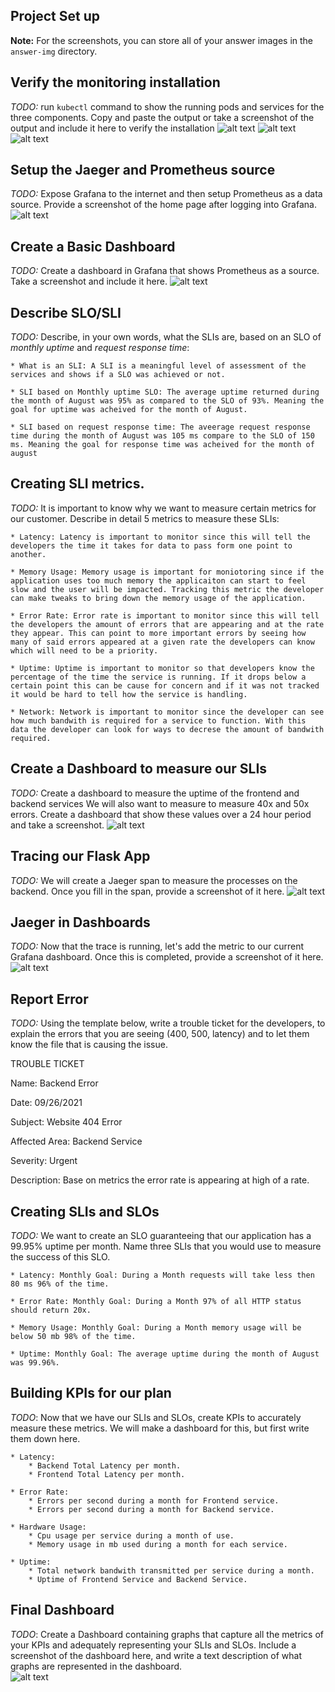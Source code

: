 ## Project Set up
**Note:** For the screenshots, you can store all of your answer images in the `answer-img` directory.

## Verify the monitoring installation

*TODO:* run `kubectl` command to show the running pods and services for the three components. Copy and paste the output or take a screenshot of the output and include it here to verify the installation
    ![alt text](https://github.com/gpcmax/CNAND_nd064_C4_Observability_Starter_Files/blob/master/Project_Starter_Files-Building_a_Metrics_Dashboard/answer-img/Monitoring_pods_and_services.PNG?raw=true)
    ![alt text](https://github.com/gpcmax/CNAND_nd064_C4_Observability_Starter_Files/blob/master/Project_Starter_Files-Building_a_Metrics_Dashboard/answer-img/Observability_pods_and_services.PNG?raw=true)
    ![alt text](https://github.com/gpcmax/CNAND_nd064_C4_Observability_Starter_Files/blob/master/Project_Starter_Files-Building_a_Metrics_Dashboard/answer-img/Default_pods_and_services.PNG?raw=true)

## Setup the Jaeger and Prometheus source
*TODO:* Expose Grafana to the internet and then setup Prometheus as a data source. Provide a screenshot of the home page after logging into Grafana.
    ![alt text](https://github.com/gpcmax/CNAND_nd064_C4_Observability_Starter_Files/blob/master/Project_Starter_Files-Building_a_Metrics_Dashboard/answer-img/grafana_mainpage.PNG?raw=true)

## Create a Basic Dashboard
*TODO:* Create a dashboard in Grafana that shows Prometheus as a source. Take a screenshot and include it here.
    ![alt text](https://github.com/gpcmax/CNAND_nd064_C4_Observability_Starter_Files/blob/master/Project_Starter_Files-Building_a_Metrics_Dashboard/answer-img/PrometheusDashboard.PNG?raw=true)

## Describe SLO/SLI
*TODO:* Describe, in your own words, what the SLIs are, based on an SLO of *monthly uptime* and *request response time*:

    * What is an SLI: A SLI is a meaningful level of assessment of the services and shows if a SLO was achieved or not. 

    * SLI based on Monthly uptime SLO: The average uptime returned during the month of August was 95% as compared to the SLO of 93%. Meaning the goal for uptime was acheived for the month of August.

    * SLI based on request response time: The aveerage request response time during the month of August was 105 ms compare to the SLO of 150 ms. Meaning the goal for response time was acheived for the month of august

## Creating SLI metrics.
*TODO:* It is important to know why we want to measure certain metrics for our customer. Describe in detail 5 metrics to measure these SLIs:

    * Latency: Latency is important to monitor since this will tell the developers the time it takes for data to pass form one point to another.

    * Memory Usage: Memory usage is important for moniotoring since if the application uses too much memory the applicaiton can start to feel slow and the user will be impacted. Tracking this metric the developer can make tweaks to bring down the memory usage of the application.

    * Error Rate: Error rate is important to monitor since this will tell the developers the amount of errors that are appearing and at the rate they appear. This can point to more important errors by seeing how many of said errors appeared at a given rate the developers can know which will need to be a priority.

    * Uptime: Uptime is important to monitor so that developers know the percentage of the time the service is running. If it drops below a certain point this can be cause for concern and if it was not tracked it would be hard to tell how the service is handling.

    * Network: Network is important to monitor since the developer can see how much bandwith is required for a service to function. With this data the developer can look for ways to decrese the amount of bandwith required.

## Create a Dashboard to measure our SLIs
*TODO:* Create a dashboard to measure the uptime of the frontend and backend services We will also want to measure to measure 40x and 50x errors. Create a dashboard that show these values over a 24 hour period and take a screenshot.
    ![alt text](https://github.com/gpcmax/CNAND_nd064_C4_Observability_Starter_Files/blob/master/Project_Starter_Files-Building_a_Metrics_Dashboard/answer-img/MainDashboard.PNG?raw=true)

## Tracing our Flask App
*TODO:*  We will create a Jaeger span to measure the processes on the backend. Once you fill in the span, provide a screenshot of it here.
    ![alt text](https://github.com/gpcmax/CNAND_nd064_C4_Observability_Starter_Files/blob/master/Project_Starter_Files-Building_a_Metrics_Dashboard/answer-img/jaegerDashboard.PNG?raw=true)

## Jaeger in Dashboards
*TODO:* Now that the trace is running, let's add the metric to our current Grafana dashboard. Once this is completed, provide a screenshot of it here.
    ![alt text](https://github.com/gpcmax/CNAND_nd064_C4_Observability_Starter_Files/blob/master/Project_Starter_Files-Building_a_Metrics_Dashboard/answer-img/jaegerData.PNG?raw=true)
    
## Report Error
*TODO:* Using the template below, write a trouble ticket for the developers, to explain the errors that you are seeing (400, 500, latency) and to let them know the file that is causing the issue.

TROUBLE TICKET

Name: Backend Error

Date: 09/26/2021

Subject: Website 404 Error

Affected Area: Backend Service

Severity: Urgent

Description: Base on metrics the error rate is appearing at high of a rate.


## Creating SLIs and SLOs
*TODO:* We want to create an SLO guaranteeing that our application has a 99.95% uptime per month. Name three SLIs that you would use to measure the success of this SLO.

    * Latency: Monthly Goal: During a Month requests will take less then 80 ms 96% of the time.

    * Error Rate: Monthly Goal: During a Month 97% of all HTTP status should return 20x.

    * Memory Usage: Monthly Goal: During a Month memory usage will be below 50 mb 98% of the time.

    * Uptime: Monthly Goal: The average uptime during the month of August was 99.96%.

## Building KPIs for our plan
*TODO*: Now that we have our SLIs and SLOs, create KPIs to accurately measure these metrics. We will make a dashboard for this, but first write them down here.

    * Latency:
        * Backend Total Latency per month.
        * Frontend Total Latency per month.

    * Error Rate:
        * Errors per second during a month for Frontend service.
        * Errors per second during a month for Backend service. 

    * Hardware Usage:
        * Cpu usage per service during a month of use.
        * Memory usage in mb used during a month for each service.

    * Uptime:
        * Total network bandwith transmitted per service during a month.
        * Uptime of Frontend Service and Backend Service.
        

## Final Dashboard
*TODO*: Create a Dashboard containing graphs that capture all the metrics of your KPIs and adequately representing your SLIs and SLOs. Include a screenshot of the dashboard here, and write a text description of what graphs are represented in the dashboard.  
    ![alt text](https://github.com/gpcmax/CNAND_nd064_C4_Observability_Starter_Files/blob/master/Project_Starter_Files-Building_a_Metrics_Dashboard/answer-img/FullDashboardWithDetails.png?raw=true)
